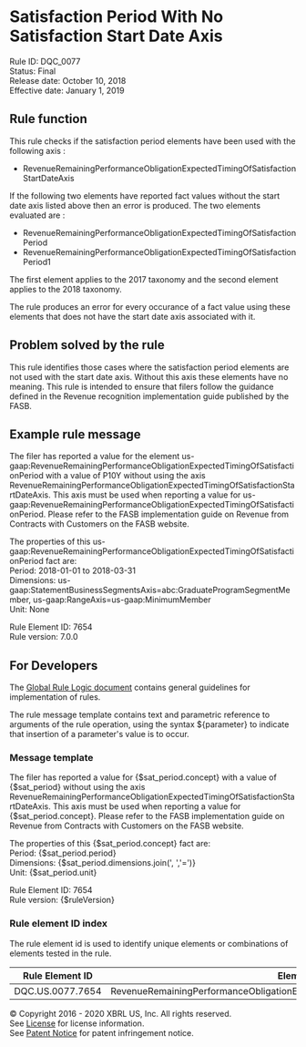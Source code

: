 # Satisfaction Period With No Satisfaction Start Date Axis
Rule ID: DQC_0077  
Status: Final  
Release date: October 10, 2018  
Effective date: January 1, 2019 

## Rule function 
This rule checks if the satisfaction period elements have been used with the following axis :

- RevenueRemainingPerformanceObligationExpectedTimingOfSatisfactionStartDateAxis

If the following two elements have reported fact values without the start date axis listed above then an error is produced. The two elements evaluated are :

- RevenueRemainingPerformanceObligationExpectedTimingOfSatisfactionPeriod
- RevenueRemainingPerformanceObligationExpectedTimingOfSatisfactionPeriod1

The first element applies to the 2017 taxonomy and the second element applies to the 2018 taxonomy.  

The rule produces an error for every occurance of a fact value using these elements that does not have the start date axis associated with it.  

## Problem solved by the rule
This rule identifies those cases where the satisfaction period elements are not used with the start date axis. Without this axis these elements have no meaning. This rule is intended to ensure that filers follow the guidance defined in the Revenue recognition implementation guide published by the FASB.  

## Example rule message
The filer has reported a value for the element  us-gaap:RevenueRemainingPerformanceObligationExpectedTimingOfSatisfactionPeriod with a value of P10Y without using the axis RevenueRemainingPerformanceObligationExpectedTimingOfSatisfactionStartDateAxis. This axis must be used when reporting a value for us-gaap:RevenueRemainingPerformanceObligationExpectedTimingOfSatisfactionPeriod. Please refer to the FASB implementation guide on Revenue from Contracts with Customers  on the FASB website.  

The properties of this us-gaap:RevenueRemainingPerformanceObligationExpectedTimingOfSatisfactionPeriod fact are:  
Period: 2018-01-01 to 2018-03-31  
Dimensions: us-gaap:StatementBusinessSegmentsAxis=abc:GraduateProgramSegmentMember, us-gaap:RangeAxis=us-gaap:MinimumMember  
Unit: None

Rule Element ID: 7654  
Rule version: 7.0.0

## For Developers
The [Global Rule Logic document](https://github.com/DataQualityCommittee/dqc_us_rules/blob/master/docs/GlobalRuleLogic.md) contains general guidelines for implementation of rules.  

The rule message template contains text and parametric reference to arguments of the rule operation, using the syntax ${parameter} to indicate that insertion of a parameter's value is to occur.  

### Message template
The filer has reported a value for {$sat_period.concept} with a value of {$sat_period} without using the axis RevenueRemainingPerformanceObligationExpectedTimingOfSatisfactionStartDateAxis. This axis must be used when reporting a value for {$sat_period.concept}. Please refer to the FASB implementation guide on Revenue from Contracts with Customers on the FASB website.  

The properties of this {$sat_period.concept} fact are:  
Period: {$sat_period.period}  
Dimensions: {$sat_period.dimensions.join(', ','=')}  
Unit: {$sat_period.unit}

Rule Element ID: 7654  
Rule version: {$ruleVersion}

### Rule element ID index 
The rule element id is used to identify unique elements or combinations of elements tested in the rule. 

|Rule Element ID|Element|
|--------|--------|
|DQC.US.0077.7654|RevenueRemainingPerformanceObligationExpectedTimingOfSatisfactionStartDateAxis|

© Copyright 2016 - 2020 XBRL US, Inc. All rights reserved.   
See [License](https://xbrl.us/dqc-license) for license information.  
See [Patent Notice](https://xbrl.us/dqc-patent) for patent infringement notice.  
